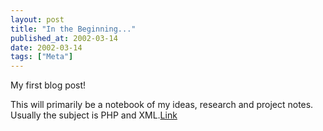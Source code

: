 ```yaml
---
layout: post
title: "In the Beginning..."
published_at: 2002-03-14
date: 2002-03-14
tags: ["Meta"]
---
```


My first blog post!  

This will primarily be a notebook of my ideas, research and project notes. Usually the subject is PHP and XML.[Link]()  
